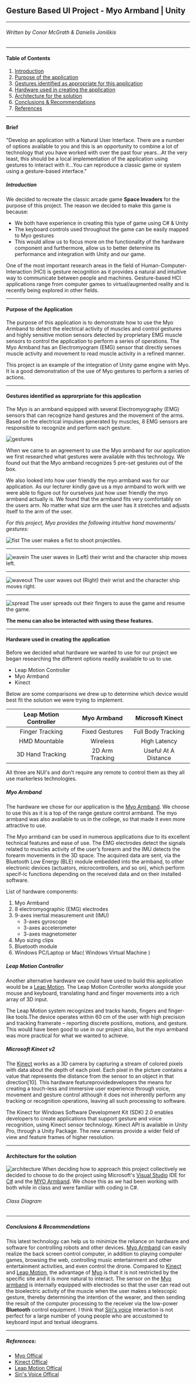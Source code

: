 ## Gesture Based UI Project - Myo Armband | Unity
---
###### _Written by Conor McGrath & Danielis Joniškis_
---  

#### Table of Contents
1. [Introduction](#introduction)
2. [Purpose of the application](#purpose-of-the-application)
3. [Gestures identified as appropriate for this application](#gestures-identified-as-appropriate-for-this-application)
4. [Hardware used in creating the application](#hardware-used-in-creating-the-application)
5. [Architecture for the solution](#architecture-for-the-solution)
6. [Conclusions & Recommendations](#conclusions--recommendations)
7. [References](#references)

---

#### Brief
"Develop an application with a Natural User Interface.  There are a number of options available to you and this is an opportunity to combine a lot of technology that you have worked with over the past four years...At the very least, this should be a local implementation of the application using gestures to interact with it...You can reproduce a classic game or system using a gesture-based interface."

##### Introduction
We decided to recreate the classic arcade game **Space Invaders** for the purpose of this project. The reason we decided to make this game is because:

- We both have experience in creating this type of game using C# & Unity
- The keyboard controls used throughout the game can be easily mapped to Myo gestures
- This would allow us to focus more on the functionality of the hardware component and furthermore, allow us to better determine its performance and integration with Unity and our game.

One  of  the  most  important  research  areas  in  the  field  of  Human-Computer-Interaction (HCI) is gesture  recognition  as  it  provides  a  natural  and  intuitive  way  to  communicate between  people  and  machines. Gesture-based  HCI  applications  range  from  computer games to virtual/augmented reality and is recently being explored in other fields.

---

#### Purpose of the Application
The purpose of this application is to demonstrate how to use the Myo Armband to detect the electrical activity of muscles and control gestures and highly sensitive motion sensors detected by proprietary EMG muscle sensors to control the application to perform a series of operations. The Myo Armband has an Electromyogram (EMG) sensor that directly senses muscle activity and movement to read muscle activity in a refined manner.

This project is an example of the integration of Unity game engine with Myo. It is a good demonstration of the use of Myo gestures to perform a series of actions.

---

#### Gestures identified as approrpriate for this application
The Myo is an armband equipped with several Electromyography (EMG) sensors that can recognize hand gestures and the movement of the arms. Based on the electrical impulses generated by muscles, 8 EMG sensors are responsible to recognize and perform each gesture. 

![gestures](https://i.imgur.com/hMrofDQ.jpg)

When we came to an agreement to use the Myo armband for our application we first researched what gestures were available with this technology. We found out that the Myo armband recognizes 5 pre-set gestures out of the box.

We also looked into how user friendly the myo armband was for our application. As our lecturer kindly gave us a myo armband to work with we were able to figure out for ourselves just how user friendly the myo armband actually is. We found that the armband fits very comfortably on the users arm. No matter what size arm the user has it stretches and adjusts itself to the arm of the user.

_For this project, Myo provides the following intuitive hand movements/ gestures:_

![fist](https://i.imgur.com/KkFuZAf.png) The user makes a fist to shoot projectiles.

---
![wavein](https://i.imgur.com/FC9kZTM.png) The user waves in (Left) their wrist and the character ship moves left.

---
![waveout](https://i.imgur.com/WzYOSq9.png) The user waves out (Right) their wrist and the character ship moves right.

---
![spread](https://i.imgur.com/0jS9bVD.png) The user spreads out their fingers to ause the game and resume the game.

__The menu can also be interacted with using these features.__

---
#### Hardware used in creating the application
Before we decided what hardware we wanted to use for our project we began researching the different options readily available to us to use.

- Leap Motion Controller
- Myo Armband
- Kinect

Below are some comparisons we drew up to determine which device would best fit the solution we were trying to implement.

| Leap Motion Controller |   Myo Armband   |   Microsoft Kinect   |
|:----------------------:|:---------------:|:--------------------:|
| Finger Tracking        | Fixed Gestures  | Full Body Tracking   |
| HMD Mountable          | Wireless        | High Latency         |
| 3D Hand Tracking       | 2D Arm Tracking | Useful At A Distance |

All three are NUI's and don't require any remote to control them as they all use markerless technologies. 

##### Myo Armband
The hardware we chose for our application is the [Myo Armband](https://www.myo.com/). We choose to use this as it is a top of the range gesture control armband. The myo armband was also available to us in the college, so that made it even more attractive to use. 

The Myo armband can  be  used  in  numerous  applications due to its excellent technical features and  ease  of  use. The  EMG  electrodes  detect  the  signals  related  to  muscles  activity  of  the  user’s  forearm  and  the  IMU detects the forearm movements in the 3D space. The acquired data are sent, via the Bluetooth  Low  Energy  (BLE)  module  embedded  into  the  armband,  to  other  electronic  devices  (actuators,  microcontrollers,  and  so  on),  which  perform  specif-ic  functions  depending  on  the  received  data  and  on  their installed software.

List of hardware components:
1. Myo Armband
2. 8 electromyographic (EMG) electrodes
3. 9-axes inertial measurement unit (IMU)  
    - 3-axes  gyroscope
    - 3-axes  accelerometer
    - 3-axes  magnetometer
4. Myo sizing clips
5. Bluetooth module
6. Windows PC/Laptop or Mac( Windows Virtual Machine )

##### Leap Motion Controller
Another alternative hardware we could have used to build this application would be a [Leap Motion](https://www.leapmotion.com/). The Leap Motion Controller works alongside your mouse and keyboard, translating hand and finger movements into a rich array of 3D input. 

The Leap Motion system recognizes and tracks hands, fingers and finger-like tools.The device operates within 60 cm of the user with high precision and tracking framerate – reporting discrete positions, motions, and gesture. This would have been good to use in our project also, but the myo armband was more practical for what we wanted to achieve.

##### Microsoft Kinect v2
The [Kinect](https://support.xbox.com/en-US/xbox-on-windows/accessories/kinect-for-windows-v2-info) works as a 3D camera by capturing a stream of colored pixels with data about the  depth  of  each  pixel. Each  pixel  in  the  picture  contains  a  value  that  represents  the distance from the sensor to an object in that direction[10]. This hardware featureprovidedevelopers  the  means  for  creating  a  touch-less  and  immersive  user  experience  through voice, movement and gesture control although it does not inherently perform any tracking or recognition operations, leaving all such processing to software.

The Kinect for Windows Software Development Kit (SDK) 2.0 enables developers to create applications that support gesture and voice recognition, using Kinect sensor technology. Kinect API is available in Unity Pro, through a Unity Package. The new cameras provide a wider field of view and feature frames of higher resolution. 

---
#### Architecture for the solution
![architecture](https://i.imgur.com/RhU3QhU.png)
When deciding how to approach this project collectively we decided to choose to do the project using Microsoft's [Visual Studio](https://www.visualstudio.com/) IDE for [C#](https://en.wikipedia.org/wiki/C_Sharp_(programming_language)) and the [MYO Armband](https://www.myo.com/). We chose this as we had been working with both while in class and were familiar with coding in C#.

###### Class Diagram


---

##### Conclusions & Recommendations
This latest technology can help us to minimize the reliance on hardware and software for controlling robots and other devices. [Myo Armband](https://www.myo.com/) can easily realize the back screen control computer, in addition to playing computer games, browsing the web, controlling music entertainment and other entertainment activities, and even control the drone. Compared to [Kinect](https://www.xbox.com/en-US/xbox-one/accessories/kinect) and [Leap Motion](https://www.leapmotion.com/?lang=en), the advantage of [Myo](https://www.myo.com/) is that it is not restricted by the specific site and it is more natural to interact. The sensor on the [Myo armband](https://www.myo.com/) is internally equipped with electrodes so that the user can read out the bioelectric activity of the muscle when the user makes a telescopic gesture, thereby determining the intention of the wearer, and then sending the result of the computer processing to the receiver via the low-power **Bluetooth** control equipment. I think that [Siri's voice](https://www.apple.com/ios/siri/) interaction is not perfect for a large number of young people who are accustomed to keyboard input and textual ideograms.

---

##### References:
- [Myo Offical](https://www.myo.com/)
- [Kinect Offical](https://www.xbox.com/en-US/xbox-one/accessories/kinect)
- [Leap Motion Offical](https://www.leapmotion.com/?lang=en)
- [Siri's Voice Offical](https://www.apple.com/ios/siri/)
